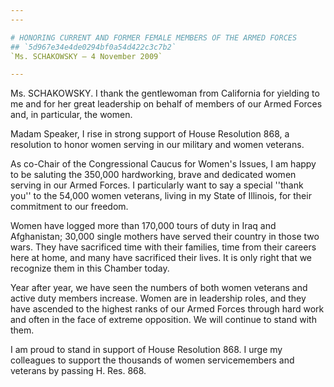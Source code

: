 ```yaml
---
---

# HONORING CURRENT AND FORMER FEMALE MEMBERS OF THE ARMED FORCES
## `5d967e34e4de0294bf0a54d422c3c7b2`
`Ms. SCHAKOWSKY — 4 November 2009`

---
```



Ms. SCHAKOWSKY. I thank the gentlewoman from California for yielding 
to me and for her great leadership on behalf of members of our Armed 
Forces and, in particular, the women.

Madam Speaker, I rise in strong support of House Resolution 868, a 
resolution to honor women serving in our military and women veterans.

As co-Chair of the Congressional Caucus for Women's Issues, I am 
happy to be saluting the 350,000 hardworking, brave and dedicated women 
serving in our Armed Forces. I particularly want to say a special 
''thank you'' to the 54,000 women veterans, living in my State of 
Illinois, for their commitment to our freedom.

Women have logged more than 170,000 tours of duty in Iraq and 
Afghanistan; 30,000 single mothers have served their country in those 
two wars. They have sacrificed time with their families, time from 
their careers here at home, and many have sacrificed their lives. It is 
only right that we recognize them in this Chamber today.

Year after year, we have seen the numbers of both women veterans and 
active duty members increase. Women are in leadership roles, and they 
have ascended to the highest ranks of our Armed Forces through hard 
work and often in the face of extreme opposition. We will continue to 
stand with them.

I am proud to stand in support of House Resolution 868. I urge my 
colleagues to support the thousands of women servicemembers and 
veterans by passing H. Res. 868.